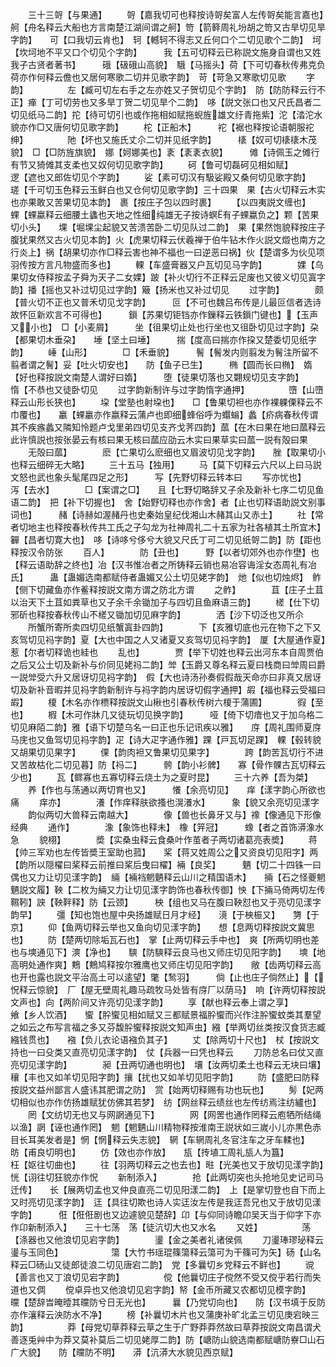 <!-- { "loadSidebar": true } -->
　　三十三哿【与果通】
　　哿【嘉我切可也释按诗哿矣富人左传哿矣能言嘉也】舸【舟名释云大船也方言南楚江湖间谓之舸】笴【箭簳周礼坋胡之笴又古旱切见旱字韵】　　可【口我切云肯也】　轲【轗轲不得志又丘何口个二切见歌个二韵】　坷【坎坷地不平又口个切见个字韵】　　　我【五可切释云已称説文施身自谓也又姓我子古贤者著书】　　　硪【砐硪山高貌】　騀【马摇头】荷【下可切春秋传弗克负荷亦作何释云儋也又居何寒歌二切并见歌字韵】　苛【苛急又寒歌切见歌
　　字韵】　　　　　左【臧可切左右手之左亦姓又子贺切见个字韵】　防【防防释云行不正】瘅【丁可切劳也又多旱丁贺二切见旱个二韵】　哆【説文张口也又尺氏昌者二切见纸马二韵】拕【待可切引也或作拖相如赋拖蜺旌雄文纡青拖紫】沱【涾沱水貌亦作□又唐何切见歌字韵】
　　柁【正船木】　　　袉【裾也释按论语朝服袉绅】　　　　　阤【坏也又施氏丈尒二切并见纸字韵】　　　橠【奴可切橠橠木茂貌】　□【□防旌旗貌】　娜【妸娜美也】袲【袲袲衣貌】　　　傩【诗佩玉之傩行有节又猗傩其支柔也又奴何切见歌字韵】
　　砢【鲁可切磊砢见相如赋】　　　　　逻【遮也又郎佐切见个字韵】
　　娑【素可切汉有馺娑殿又桑何切见歌字韵】　　瑳【千可切玉色释云玉鲜白也又仓何切见歌字韵】三十四果　果【古火切释云木实也亦果敢又苦果切见本韵】　裹【按庄子包以四时裹】
　　【以四夷説文缠也】　　蜾【蜾蠃释云细腰土蠭也天地之性细纯雄无子按诗螟有子蜾蠃负之】颗【苦果切小头】　　堁【堀堁尘起貌又苦溃苦卧二切见队过二韵】　果【果然饱貌释按庄子腹犹果然又古火切见本韵】火【虎果切释云伏羲禅于伯牛钻木作火説文燬也南方之行炎上】祸【胡果切亦作□释云害也神不福也一曰逆恶曰祸】伙【楚谓多为伙见项羽传按方言凡物盛而多也】
　　輠【车盛膏器又户瓦切见马字韵】　　　　婐【乌果切女侍释按孟子舜为天子二女婐】跛【补火切行不正释云足废也又彼义切见寘字韵】播【摇也又补过切见过字韵】簸【扬米也又补过切见
　　过字韵】　　　　颇【普火切不正也又普禾切见戈字韵】　　　叵【不可也魏吕布传是儿最叵信者选诗故怀叵新欢言不可得也】　　　鎻【苏果切钜铛亦作鏁释云铁鎻门键也】【玉声又小也】　□【小麦屑】　　　坐【徂果切止处也行坐也又徂卧切见过字韵】朶【都果切木垂朶】　　埵【坚土曰埵】　　　揣【度高曰揣亦作挅又楚委切见纸字韵】
　　崜【山形】　　　　□【禾垂貌】　　　鬌【鬌发内则翦发为鬌注所留不翦者谓之鬌】妥【吐火切安也】　　防【鱼子已生】　　　椭【圆而长曰椭】　媠【好也释按説文南楚人谓好曰媠】　　　堕【徒果切落也又翾规切见支字韵】　　　惰【不恭也又徒卧切见
　　过字韵新制许与过字韵惰字通押】　　　　　嶞【山嶞释云山形长狭也】
　　垜【堂塾也射垜也】　　□【鲁果切袒也亦作裸躶傈释云不巾覆也】　　臝【蜾臝亦作嬴释云蒲卢也即细蜂俗呼为蠮螉】蠡【疥病春秋传谓其不疾瘯蠡又隣知怜题卢戈里弟四切见支齐戈荠四韵】蓏【在木曰果在地曰蓏释云此许慎説也按张晏云有核曰果无核曰蓏应劭云木实曰果草实曰蓏一説有殻曰果
　　无殻曰蓏】　　　　麽【亡果切么麽细也又眉波切见戈字韵】　　脞【取果切小也释云细碎无大略】
　　三十五马【独用】
　　马【莫下切释云六尺以上曰马説文怒也武也象头髦尾四足之形】　　　写【先野切释云转本曰
　　写亦忧也】　　　　泻【去水】　　　　□【案谓之□】　　且【七野切略辞又子余及新补七序二切见鱼语二韵】　把【补下切握也】　舍【始野切释也亦作舍】者【止也切释语助説文别事词也】　　　赭【诗赫如渥赭丹也史秦始皇纪伐湘山木赭其山又赤土】
　　社【常者切地主也释按春秋传共工氏之子勾龙为社神周礼二十五家为社各植其土所宜木】奲【昌者切寛大也】　哆【诗哆兮侈兮大貌又尺氏丁可二切见纸哿二韵】防【距也释按汉令防张
　　百人】　　　　防【丑也】　　　野【以者切郊外也亦作壄】也【释云语助辞之终也】冶【汉书惟冶者之所铸释云销也易冶容诲淫女态周礼有冶氏】　　　蛊【蛊媚选南都赋侍者蛊媚又公土切见姥字韵】　灺【似也切烛烬】　鲊【侧下切藏鱼亦作鲝释按説文南方谓之防北方谓
　　之鲊】　　　　苴【庄子土苴以治天下土苴如粪草也又子余千余锄加子与四切且鱼麻语三韵】
　　槎【仕下切邪斫也释按春秋传山不槎又锄加切见麻字韵】　　　　洒【沙下切泛也又所尒
　　所蟹所寄所卖四切见纸蟹寘卦四韵】　　　　下【亥雅切底也元在物下之下又亥驾切见祃字韵】夏【大也中国之人又诸夏又亥驾切见祃字韵】　厦【大屋通作夏】　惹【尔者切释诡也絓也
　　乱也】　　　　贾【举下切姓也释云出河东本自周贾伯之后又公土切及新补与价同见姥祃二韵】斚【玉爵又尊名释云夏曰栈商曰斚周曰爵一説斚受六升又居讶切见祃字韵】　假【大也诗汤孙奏假假哉天命亦曰非真又居讶切及新补音暇并见祃字韵新制许与祃字韵内居讶切假字通押】嘏【福也释云受福曰嘏】
　　榎【木名亦作槚释按説文山楸也引春秋传树六榎于蒲圃】　　　　徦【至也】
　　椵【木可作牀几又徒玩切见换字韵】　　　哑【倚下切瘖也又于加乌格二切见麻陌二韵】雅【语下切楚乌名一曰正也乐记讯疾以雅】　　庌【周礼围师夏庌马庑也又鱼驾切见祃字韵】疋【诗大疋字通作雅】踝【戸瓦切足踝】　輠【毂转貌又胡果切见果字】
　　倮【韵肉袒又鲁果切见果字】　　　　跨【韵苦瓦切行不进又苦故枯化二切见暮】防【祃二】　　　骻【韵小衫髀】　　寡【骨作髁古瓦切释云少也】
　　瓦【鳏寡也五寡切释云烧土为之夏时昆】
　　三十六养【吾为桀】
　　养【作也与荡通以两切育也又】　　　懩【余亮切见】　　痒【漾字韵心所欲也痛
　　痒亦】　　　　瀁【作痒释肤欲搔也滉瀁水】　　　象【貌又余亮切见漾字
　　韵似两切大兽释云南越大】　　　　像【兽也长鼻牙又与】襐【像通见下形像经典
　　通作】　　　　潒【象饰也释未】　橡【笄冠】　　　蟓【者之首饰漭潒水急
　　貌栩】　　　　奬【实桑虫释云食桑叶作茧者子两切诸葛亮表奬】
　　蒋【帅三军劝也左传皆奬王室助也菰】　　桨【蒋又姓周公之又资良切见阳字】两【韵所以隠櫂曰桨释云前推曰桨后曳曰櫂】裲【良奖】　　　魉【切二十四铢一曰偶也又力让切见漾字韵】　緉【裲裆魍魉释云山川之精国语木】　　掚【石之怪夔魍魉説文履】鞅【二枚为緉又力让切见漾字韵饰也春秋传御】怏【下掚马倚两切左传韅靷】詇【鞅靽释】防【云颈】　　　柍【组也又马在腹曰鞅怼也又于亮切见漾字韵早】
　　彊【知也饱也屋中央扬雄赋日月才经】　　滰【于柍桭又】　　勥【于京】
　　仰【鱼两切释云举也又鱼向切见漾字韵】　　想【息两切释按説文冀思也】
　　防【楚两切除垢瓦石也】　掌【止两切释云手中也】　爽【所两切明也差也与塽通见下】漺【净也】　　騻【防騻释云良马也又师庄切见阳字韵】　　塽【地高明处通作爽】鷞【鷞鸠释按尔雅鹰也又师庄切见阳字韵】　　敞【齿两切释云高也开也露也説文平治高土可以逺望】氅【鹙羽】　　　倘【止也庄子倘然止】【怳释云惊貌】　厂【屋无壁周礼趣马疏牧马处皆有庌厂以荫马】　响【许两切释按説文声也】向【两阶间又许亮切见漾字韵】
　　享【献也释云奉上谓之享】　　　　飨【乡人饮酒】　　蠁【肸蠁见相如赋又三都赋景福肸蠁而兴作注肸蠁蚊类其羣望之如云之布写言福之多又芬馥肸蠁释按説文知声虫】繈【举两切丝类按汉食货志臧繈钱贯也】　　襁【负儿衣论语襁负其子】
　　丈【除两切十尺也】　杖【按説文持也一曰殳类又直亮切见漾字韵】　仗【兵器一曰凭也释云
　　刀防总名曰仗又直亮切见漾字韵】　　　　昶【丑两切通也明也】　壤【汝两切柔土也释云无块曰壤】　　　穰【丰也又如羊切见阳字韵】攘【扰也又如羊切见阳字韵】
　　防【盛肥曰防释按説文益州鄙言人盛讳其肥谓之防】　赏【始两切释赐有功也玩也】
　　髣【妃两切相似也亦作仿扬雄赋犹仿佛其若梦】　纺【网丝释云绩丝也左传纺焉注纺纑也】
　　罔【文纺切无也又与网誷通见下】　　　　网【网罟也通作罔释云庖牺所结绳以渔】誷【诬也通作罔】　魍【魍魉山川精物释按淮南王説状如三嵗小儿亦黒色赤目长耳美发者是】惘【惘释云失志貌】　辋【车辋周礼冬官注车之牙车輮也】　　　昉【甫良切明也】
　　仿【效也亦作放】　　瓬【抟埴工周礼瓬人为簋】　　　　　枉【妪往切曲也】
　　往【羽两切释云之也去也】暀【光美也又于放切见漾字韵】　　　　恍【诩往切狂貌亦作怳
　　新制添入】　　　　抢【此两切突也头抢地见史记司马迁传】　　长【展两切孟也又仲良直亮二切见阳漾二韵】　上【是掌切登也自下而上又时亮切见漾字韵】　迋【具往切欺也诗人实迋汝左传是我迋吾兄也又于放切见漾字韵】　　　俇【俇俇剧也又边遽貌见楚辞】卬【与仰同诗瞻卬吴天当于仰字下亦作卬新制添入】　　三十七荡　荡【徒沆切大也又水名
　　又姓】　　　　　荡【涤器也又他浪切见宕字韵】　　　　璗【金之美者礼诸侯佩
　　刀璗琫璆珌释云璗与玉同色】　　　　　　簜【大竹书瑶琨篠簜释云簜可为干篠可为矢】砀【山名释云□砀山又徒郎徒浪二切见唐宕二韵】　党【多曩切乡党释云不鲜也】
　　谠【善言也又丁浪切见宕字韵】　　　　　傥【他曩切庄子傥然不受又傥乎若行而失道也又倜
　　傥卓异也又他浪切见宕字韵】帑【金币所藏又农都切见模字韵】　　　　曭【楚辞旹晻曀其曭防兮日无光也】　　　曩【乃党切向也】　　防【汉书填于反防亦作瀼释云泱防水不净】
　　榜【补曩切木片也又蒲庚补旷北孟三切见庚宕映三韵】　　　　　莽【母党切草莽释云草之生于广野莽莽然故曰草莽按説文南昌谓犬善逐兎艸中为莽又莫补莫后二切见姥厚二韵】防【嵣防山貌选南都赋嵣防嶚□山石广大貌】　　防【曭防不明】　　漭【沆漭大水貌见西京赋】
